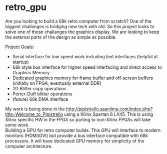# retro_gpu
Are you looking to build a 68k retro computer from scratch?  One of the biggest challanges is bridging new tech with old.  So
this project looks to solve one of those challanges the graphics display.  We are looking to keep the external parts of the 
design as simple as possible.  

Project Goals:
* Serial interface for low speed work including text interfaces (helpful at startup)
* 68k style bus interface for higher speed interfacing and direct access to Graphics Memory
* Dedicated graphics memory for frame buffer and off-screen buffers (initially on FPGA, eventually external DDR)
* 2D Blitter copy operations
* Porter-Duff blitter operations
* (future) 68k DMA interface

My work is being done in the http://pipistrello.saanlima.com/index.php?title=Welcome_to_Pipistrello using a Xilinx Spartan 6 
LX45.  This is using Xilinx specific HW in the FPGA so parting to non-Xilinx FPGAs will take some work.  
Building a GPU for retro computer builds.  This GPU will interface to modern monitors (HDMI/DVI) but provide a bus interface 
compatible with 68k processors.  It will have dedicated GPU memory for simplicity of the computer architecture.

